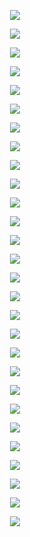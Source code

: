 <p align="center"> <img src= 'all_figs/Hyperplanes_all DLGN, , Run = 1, Epoch = 00000, Step = 000.png' /> </p>
<p align="center"> <img src= 'all_figs/Hyperplanes_all DLGN, , Run = 1, Epoch = 00001, Step = 015.png' /> </p>
<p align="center"> <img src= 'all_figs/Hyperplanes_all DLGN, , Run = 1, Epoch = 00002, Step = 015.png' /> </p>
<p align="center"> <img src= 'all_figs/Hyperplanes_all DLGN, , Run = 1, Epoch = 00003, Step = 016.png' /> </p>
<p align="center"> <img src= 'all_figs/Hyperplanes_all DLGN, , Run = 1, Epoch = 00004, Step = 016.png' /> </p>
<p align="center"> <img src= 'all_figs/Hyperplanes_all DLGN, , Run = 1, Epoch = 00005, Step = 016.png' /> </p>
<p align="center"> <img src= 'all_figs/Hyperplanes_all DLGN, , Run = 1, Epoch = 00006, Step = 016.png' /> </p>
<p align="center"> <img src= 'all_figs/Hyperplanes_all DLGN, , Run = 1, Epoch = 00007, Step = 016.png' /> </p>
<p align="center"> <img src= 'all_figs/Hyperplanes_all DLGN, , Run = 1, Epoch = 00008, Step = 016.png' /> </p>
<p align="center"> <img src= 'all_figs/Hyperplanes_all DLGN, , Run = 1, Epoch = 00009, Step = 016.png' /> </p>
<p align="center"> <img src= 'all_figs/Hyperplanes_all DLGN, , Run = 1, Epoch = 00010, Step = 016.png' /> </p>
<p align="center"> <img src= 'all_figs/hyp_posneg_epsilon = 0.25.png' /> </p>
<p align="center"> <img src= 'all_figs/hyp_posneg_epsilon = 0.5.png' /> </p>
<p align="center"> <img src= 'all_figs/hyp_posneg_local_usefulness = 0.25.png' /> </p>
<p align="center"> <img src= 'all_figs/hyp_posneg_local_usefulness = 0.5.png' /> </p>
<p align="center"> <img src= 'all_figs/hyp_posneg_ratio_epsilon = 0.25.png' /> </p>
<p align="center"> <img src= 'all_figs/hyp_posneg_ratio_epsilon = 0.5.png' /> </p>
<p align="center"> <img src= 'all_figs/Hyperplanes DLGN, , Run = 1, Epoch = 00000, Step = 000.png' /> </p>
<p align="center"> <img src= 'all_figs/Hyperplanes DLGN, , Run = 1, Epoch = 00001, Step = 015.png' /> </p>
<p align="center"> <img src= 'all_figs/Hyperplanes DLGN, , Run = 1, Epoch = 00002, Step = 015.png' /> </p>
<p align="center"> <img src= 'all_figs/Hyperplanes DLGN, , Run = 1, Epoch = 00003, Step = 016.png' /> </p>
<p align="center"> <img src= 'all_figs/Hyperplanes DLGN, , Run = 1, Epoch = 00004, Step = 016.png' /> </p>
<p align="center"> <img src= 'all_figs/Hyperplanes DLGN, , Run = 1, Epoch = 00005, Step = 016.png' /> </p>
<p align="center"> <img src= 'all_figs/Hyperplanes DLGN, , Run = 1, Epoch = 00006, Step = 016.png' /> </p>
<p align="center"> <img src= 'all_figs/Hyperplanes DLGN, , Run = 1, Epoch = 00007, Step = 016.png' /> </p>
<p align="center"> <img src= 'all_figs/Hyperplanes DLGN, , Run = 1, Epoch = 00008, Step = 016.png' /> </p>
<p align="center"> <img src= 'all_figs/Hyperplanes DLGN, , Run = 1, Epoch = 00009, Step = 016.png' /> </p>
<p align="center"> <img src= 'all_figs/Hyperplanes DLGN, , Run = 1, Epoch = 00010, Step = 016.png' /> </p>
